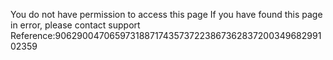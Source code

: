 You do not have permission to access this page If you have found this page in error, please contact support Reference:90629004706597318871743573722386736283720034968299102359